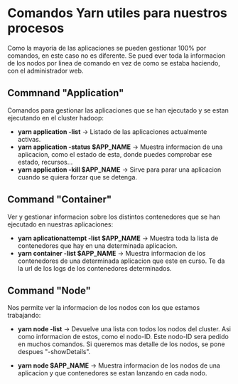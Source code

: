 # Comandos Yarn utiles para nuestros procesos

Como la mayoria de las aplicaciones se pueden gestionar 100% por comandos, en este caso no es diferente. Se pued ever toda la informacion de los nodos por linea de comando en vez de como se estaba haciendo, con el administrador web.

## Commnand "Application"

Comandos para gestionar las aplicaciones que se han ejecutado y se estan ejecutando en el cluster hadoop:

* **yarn application -list** -> Listado de las aplicaciones actualmente activas.
* **yarn application -status $APP_NAME** -> Muestra informacion de una aplicacion, como el estado de esta, donde puedes comprobar ese estado, recursos...
* **yarn application -kill $APP_NAME** -> Sirve para parar una aplicacion cuando se quiera forzar que se detenga.

## Command "Container"

Ver y gestionar informacion sobre los distintos contenedores que se han ejecutado en nuestras aplicaciones:

* **yarn aplicationattempt -list $APP_NAME** -> Muestra toda la lista de contenedores que hay en una determinada aplicacion.
* **yarn container -list $APP_NAME** -> Muestra informacion de los contenedores de una determinada aplicacion que este en curso. Te da la url de los logs de los contenedores determinados.

## Command "Node"

Nos permite ver la informacion de los nodos con los que estamos trabajando:

* **yarn node -list** -> Devuelve una lista con todos los nodos del cluster. Asi como informacion de estos, como el nodo-ID. Este nodo-ID sera pedido en muchos comandos.
Si queremos mas detalle de los nodos, se pone despues "-showDetails".

* **yarn node $APP_NAME** -> Muestra informacion de los nodos de una aplicacion y que contenedores se estan lanzando en cada nodo.